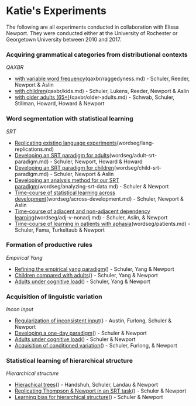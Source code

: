 
# Katie's Experiments
The following are all experiments conducted in collaboration with Elissa Newport.  They were conducted either at the University of Rochester or Georgetown University between 2010 and 2017.

### Acquiring grammatical categories from distributional contexts
*QAXBR*
- [with variable word frequency]()(qaxbr/raggedyness.md) - Schuler, Reeder, Newport & Aslin
- [with children]()(qaxbr/kids.md) - Schuler, Lukens, Reeder, Newport & Aslin
- [with older adults (65+)]()(qaxbr/older-adults.md) - Schwab, Schuler, Stillman, Howard, Howard & Newport

### Word segmentation with statistical learning
*SRT*
- [Replicating existing language experiments]()(wordseg/lang-replications.md)
- [Developing an SRT paradigm for adults]()(wordseg/adult-srt-paradigm.md) - Schuler, Newport, Howard & Howard
- [Developing an SRT paradigm for children]()(wordseg/child-srt-paradigm.md) - Schuler, Newport & Aslin
- [Developing an analysis method for our SRT paradigm]()(wordseg/analyzing-srt-data.md) - Schuler & Newport
- [Time-course of statistical learning across development]()(wordseg/across-development.md) - Schuler, Newport & Aslin
- [Time-course of adjacent and non-adjacent dependency learning]()(wordseg/adj-v-nonadj.md) - Schuler, Aslin, & Newport
- [Time-course of learning in patients with aphasia]()(wordseg/patients.md) - Schuler, Fama, Turkeltaub & Newport

### Formation of productive rules
*Empirical Yang*
- [Refining the empirical yang paradigm]()() - Schuler, Yang & Newport
- [Children compared with adults]()() - Schuler, Yang & Newport
- [Adults under cognitive load]()() - Schuler, Yang & Newport

### Acquisition of linguistic variation
*Incon Input*
- [Regularization of inconsistent input]()() - Austin, Furlong, Schuler & Newport
- [Developing a one-day paradigm]()() - Schuler & Newport
- [Adults under cognitive load]()() - Schuler & Newport
- [Acquisition of conditioned variation]()() - Schuler, Furlong, & Newport

### Statistical learning of hierarchical structure
*Hierarchical structure*
- [Hierachical trees]()() - Handshuh, Schuler, Landau & Newport
- [Replicating Thompson & Newport in an SRT task]()() - Schuler & Newport
- [Learning bias for hierarchical structure]()() - Schuler & Newport




